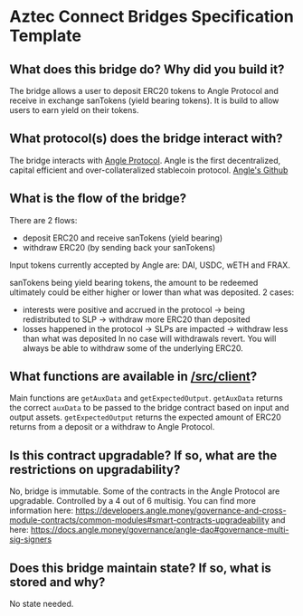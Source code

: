 # Aztec Connect Bridges Specification Template

## What does this bridge do? Why did you build it?

The bridge allows a user to deposit ERC20 tokens to Angle Protocol and receive in exchange sanTokens (yield bearing tokens).
It is build to allow users to earn yield on their tokens.

## What protocol(s) does the bridge interact with?

The bridge interacts with [Angle Protocol](https://angle.money/).
Angle is the first decentralized, capital efficient and over-collateralized stablecoin protocol.
[Angle's Github](https://github.com/AngleProtocol/)

## What is the flow of the bridge?

There are 2 flows:

- deposit ERC20 and receive sanTokens (yield bearing)
- withdraw ERC20 (by sending back your sanTokens)

Input tokens currently accepted by Angle are: DAI, USDC, wETH and FRAX.

sanTokens being yield bearing tokens, the amount to be redeemed ultimately could be either higher or lower than what was deposited. 2 cases:

- interests were positive and accrued in the protocol -> being redistributed to SLP -> withdraw more ERC20 than deposited
- losses happened in the protocol -> SLPs are impacted -> withdraw less than what was deposited
  In no case will withdrawals revert. You will always be able to withdraw some of the underlying ERC20.

## What functions are available in [/src/client](./client)?

Main functions are `getAuxData` and `getExpectedOutput`.
`getAuxData` returns the correct `auxData` to be passed to the bridge contract based on input and output assets.
`getExpectedOutput` returns the expected amount of ERC20 returns from a deposit or a withdraw to Angle Protocol.

## Is this contract upgradable? If so, what are the restrictions on upgradability?

No, bridge is immutable.
Some of the contracts in the Angle Protocol are upgradable. Controlled by a 4 out of 6 multisig.
You can find more information here: https://developers.angle.money/governance-and-cross-module-contracts/common-modules#smart-contracts-upgradeability
and here: https://docs.angle.money/governance/angle-dao#governance-multi-sig-signers

## Does this bridge maintain state? If so, what is stored and why?

No state needed.
